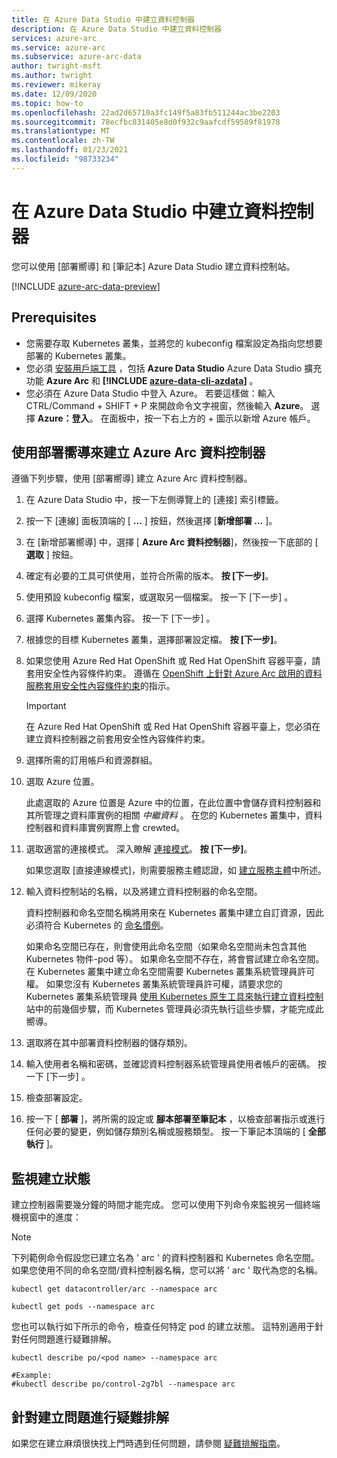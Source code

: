 ```yaml
---
title: 在 Azure Data Studio 中建立資料控制器
description: 在 Azure Data Studio 中建立資料控制器
services: azure-arc
ms.service: azure-arc
ms.subservice: azure-arc-data
author: twright-msft
ms.author: twright
ms.reviewer: mikeray
ms.date: 12/09/2020
ms.topic: how-to
ms.openlocfilehash: 22ad2d65710a3fc149f5a83fb511244ac3be2203
ms.sourcegitcommit: 78ecfbc831405e8d0f932c9aafcdf59589f81978
ms.translationtype: MT
ms.contentlocale: zh-TW
ms.lasthandoff: 01/23/2021
ms.locfileid: "98733234"
---
```

# <a name="create-data-controller-in-azure-data-studio"></a>在 Azure Data Studio 中建立資料控制器

您可以使用 [部署嚮導] 和 [筆記本] Azure Data Studio 建立資料控制站。

[!INCLUDE [azure-arc-data-preview](../../../includes/azure-arc-data-preview.md)]

## <a name="prerequisites"></a>Prerequisites

- 您需要存取 Kubernetes 叢集，並將您的 kubeconfig 檔案設定為指向您想要部署的 Kubernetes 叢集。
- 您必須 [安裝用戶端工具](install-client-tools.md) ，包括 **Azure Data Studio** Azure Data Studio 擴充功能 **Azure Arc** 和 **[!INCLUDE [azure-data-cli-azdata](../../../includes/azure-data-cli-azdata.md)]** 。
- 您必須在 Azure Data Studio 中登入 Azure。  若要這樣做：輸入 CTRL/Command + SHIFT + P 來開啟命令文字視窗，然後輸入 **Azure**。  選擇 **Azure：登入**。   在面板中，按一下右上方的 + 圖示以新增 Azure 帳戶。

## <a name="use-the-deployment-wizard-to-create-azure-arc-data-controller"></a>使用部署嚮導來建立 Azure Arc 資料控制器

遵循下列步驟，使用 [部署嚮導] 建立 Azure Arc 資料控制器。

1. 在 Azure Data Studio 中，按一下左側導覽上的 [連接] 索引標籤。
2. 按一下 [連線] 面板頂端的 [ **...** ] 按鈕，然後選擇 [**新增部署 ...** ]。
3. 在 [新增部署嚮導] 中，選擇 [ **Azure Arc 資料控制器**]，然後按一下底部的 [ **選取** ] 按鈕。
4. 確定有必要的工具可供使用，並符合所需的版本。 **按 [下一步]**。
5. 使用預設 kubeconfig 檔案，或選取另一個檔案。  按一下 [下一步] 。
6. 選擇 Kubernetes 叢集內容。 按一下 [下一步] 。
7. 根據您的目標 Kubernetes 叢集，選擇部署設定檔。 **按 [下一步]**。
8. 如果您使用 Azure Red Hat OpenShift 或 Red Hat OpenShift 容器平臺，請套用安全性內容條件約束。 遵循在 [OpenShift 上針對 Azure Arc 啟用的資料服務套用安全性內容條件約束](how-to-apply-security-context-constraint.md)的指示。

   >[!IMPORTANT]
   >在 Azure Red Hat OpenShift 或 Red Hat OpenShift 容器平臺上，您必須在建立資料控制器之前套用安全性內容條件約束。

1. 選擇所需的訂用帳戶和資源群組。
1. 選取 Azure 位置。
   
   此處選取的 Azure 位置是 Azure 中的位置，在此位置中會儲存資料控制器和其所管理之資料庫實例的相關 *中繼資料* 。 在您的 Kubernetes 叢集中，資料控制器和資料庫實例實際上會 crewted。

10. 選取適當的連接模式。 深入瞭解 [連接模式](https://docs.microsoft.com/azure/azure-arc/data/connectivity)。 **按 [下一步]**。

    如果您選取 [直接連線模式]，則需要服務主體認證，如 [建立服務主體](upload-metrics-and-logs-to-azure-monitor.md#create-service-principal)中所述。

11. 輸入資料控制站的名稱，以及將建立資料控制器的命名空間。

    資料控制器和命名空間名稱將用來在 Kubernetes 叢集中建立自訂資源，因此必須符合 Kubernetes 的 [命名慣例](https://kubernetes.io/docs/concepts/overview/working-with-objects/names/#names)。
    
    如果命名空間已存在，則會使用此命名空間（如果命名空間尚未包含其他 Kubernetes 物件-pod 等）。 如果命名空間不存在，將會嘗試建立命名空間。  在 Kubernetes 叢集中建立命名空間需要 Kubernetes 叢集系統管理員許可權。  如果您沒有 Kubernetes 叢集系統管理員許可權，請要求您的 Kubernetes 叢集系統管理員 [使用 Kubernetes 原生工具來執行建立資料控制](./create-data-controller-using-kubernetes-native-tools.md) 站中的前幾個步驟，而 Kubernetes 管理員必須先執行這些步驟，才能完成此嚮導。


12. 選取將在其中部署資料控制器的儲存類別。 
13.  輸入使用者名稱和密碼，並確認資料控制器系統管理員使用者帳戶的密碼。 按一下 [下一步] 。

14. 檢查部署設定。
15. 按一下 [ **部署** ]，將所需的設定或 **腳本部署至筆記本** ，以檢查部署指示或進行任何必要的變更，例如儲存類別名稱或服務類型。 按一下筆記本頂端的 [ **全部執行** ]。

## <a name="monitoring-the-creation-status"></a>監視建立狀態

建立控制器需要幾分鐘的時間才能完成。 您可以使用下列命令來監視另一個終端機視窗中的進度：

> [!NOTE]
>  下列範例命令假設您已建立名為 ' arc ' 的資料控制器和 Kubernetes 命名空間。  如果您使用不同的命名空間/資料控制器名稱，您可以將 ' arc ' 取代為您的名稱。

```console
kubectl get datacontroller/arc --namespace arc
```

```console
kubectl get pods --namespace arc
```

您也可以執行如下所示的命令，檢查任何特定 pod 的建立狀態。  這特別適用于針對任何問題進行疑難排解。

```console
kubectl describe po/<pod name> --namespace arc

#Example:
#kubectl describe po/control-2g7bl --namespace arc
```

## <a name="troubleshooting-creation-problems"></a>針對建立問題進行疑難排解

如果您在建立麻煩很快找上門時遇到任何問題，請參閱 [疑難排解指南](troubleshoot-guide.md)。